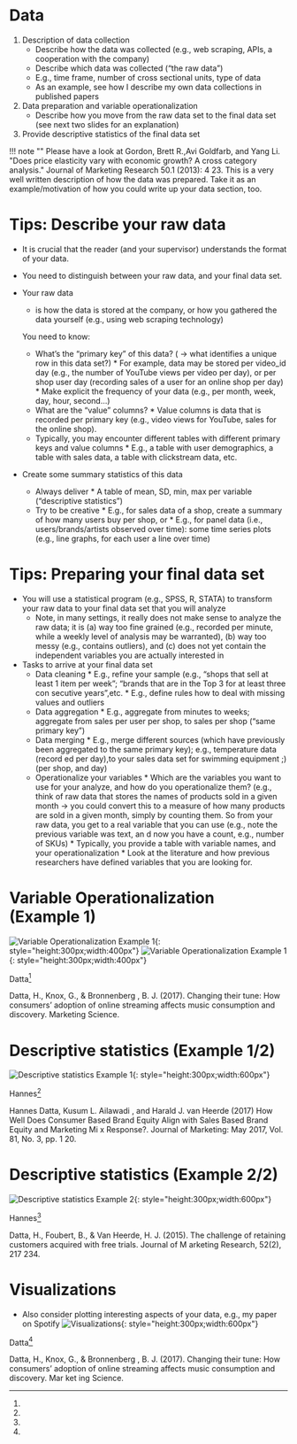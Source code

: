 # Data

1. Description of data collection
    * Describe how the data was collected (e.g., web scraping, APIs, a cooperation with the company)
    * Describe which data was collected (“the raw data”)
    * E.g., time frame, number of cross sectional units, type of data
    * As an example, see how I describe my own data collections in published papers
2. Data preparation and variable operationalization
    * Describe how you move from the raw data set to the final data set (see next two slides for an
      explanation)
3. Provide descriptive statistics of the final data set

!!! note ""
    Please have a look at Gordon, Brett R.,Avi Goldfarb, and Yang Li. "Does price elasticity vary with
    economic growth? A cross category analysis." Journal of Marketing Research 50.1 (2013): 4 23. This is
    a very well written description of how the data was prepared. Take it as an example/motivation of how
    you could write up your data section, too.


# Tips: Describe your raw data

* It is crucial that the reader (and your supervisor) understands the format of your data.
* You need to distinguish between your raw data, and your final data set.
* Your raw data
    * is how the data is stored at the company, or how you gathered the data yourself (e.g., using web scraping technology)

    You need to know:

    * What’s the “primary key” of this data? ( -> what identifies a unique row in this data set?)
          * For example, data may be stored per video_id day (e.g., the number of YouTube views per video    per day), or per shop user day (recording sales of a user for an online shop per day)
          * Make explicit the frequency of your data (e.g., per month, week, day, hour, second…)
    * What are the “value” columns?
          * Value columns is data that is recorded per primary key (e.g., video views for YouTube, sales for the online shop).
    * Typically, you may encounter different tables with different primary keys and value columns
          * E.g., a table with user demographics, a table with sales data, a table with clickstream data,    etc.


* Create some summary statistics of this data
    * Always deliver
          * A table of mean, SD, min, max per variable (“descriptive statistics”)
    * Try to be creative
          * E.g., for sales data of a shop, create a summary of how many users buy per shop, or
          * E.g., for panel data (i.e., users/brands/artists observed over time): some time series plots (e.g., line graphs, for each user a line over time)



# Tips: Preparing your final data set

* You will use a statistical program (e.g., SPSS, R, STATA) to transform your raw data to your final data set that you will analyze
    * Note, in many settings, it really does not make sense to analyze the raw data; it is (a) way too fine grained (e.g., recorded per
      minute, while a weekly level of analysis may be warranted), (b) way too messy (e.g., contains outliers), and (c) does not yet
      contain the independent variables you are actually interested in
* Tasks to arrive at your final data set
    * Data cleaning
          * E.g., refine your sample (e.g., “shops that sell at least 1 item per week”; “brands that are in the Top 3 for at least three con secutive years”,etc.
          * E.g., define rules how to deal with missing values and outliers
    * Data aggregation
          * E.g., aggregate from minutes to weeks; aggregate from sales per user per shop, to sales per shop (“same primary key”)
    * Data merging
          * E.g., merge different sources (which have previously been aggregated to the same primary key); e.g., temperature data (record ed per day),to your sales data set for swimming equipment ;) (per shop, and day)
    * Operationalize your variables
          * Which are the variables you want to use for your analyze, and how do you operationalize them? (e.g., think of raw data that stores the names of products sold in a given month -> you could convert this to a measure of how many products are sold in a given month, simply by counting them. So from your raw data, you get to a real variable that you can use (e.g., note the previous variable was text, an d now you have a count, e.g., number of SKUs)
          * Typically, you provide a table with variable names, and your operationalization
          * Look at the literature and how previous researchers have defined variables that you are looking for.


# Variable Operationalization (Example 1)

![Variable Operationalization Example 1](/assets/Variable_operationalization1.png){: style="height:300px;width:400px"}
![Variable Operationalization Example 1](/assets/Variable_operationalization2.png){: style="height:300px;width:400px"}

Datta[^1] 
[^1]:
Datta, H., Knox, G., & Bronnenberg , B. J. (2017). Changing their tune: How consumers’ adoption
of online streaming affects music consumption and discovery. Marketing Science.

# Descriptive statistics (Example 1/2)
![Descriptive statistics Example 1](/assets/Descriptive_statistics_eg1.png){: style="height:300px;width:600px"}

Hannes[^2] 
[^2]:
Hannes Datta, Kusum L. Ailawadi , and Harald J. van Heerde (2017) How Well Does Consumer Based Brand Equity Align with Sales Based Brand Equity and Marketing Mi x Response?. Journal of
Marketing: May 2017, Vol. 81, No. 3, pp. 1 20.


# Descriptive statistics (Example 2/2)
![Descriptive statistics Example 2](/assets/Descriptive_statistics_eg2.png){: style="height:300px;width:600px"}

Hannes[^3] 
[^3]:
Datta, H., Foubert, B., & Van Heerde, H. J. (2015). The challenge of retaining customers acquired with free trials. Journal of M arketing Research, 52(2), 217 234.


# Visualizations

* Also consider plotting interesting aspects of your data, e.g., my paper on Spotify
![Visualizations](/assets/visualization.png){: style="height:300px;width:600px"}

Datta[^4] 
[^4]:
Datta, H., Knox, G., & Bronnenberg , B. J. (2017). Changing their tune: How consumers’ adoption of online streaming affects music consumption and discovery. Mar ket ing Science.